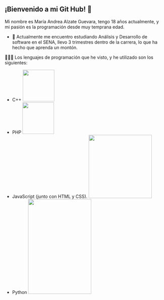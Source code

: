 ## **¡Bienvenido a mi Git Hub!** 👋

Mi nombre es María Andrea Alzate Guevara, tengo 18 años actualmente, y mi pasión es la programación desde muy temprana edad.

- 🌱 Actualmente me encuentro estudiando Análisis y Desarrollo de software en el SENA, llevo 3 trimestres dentro de la carrera, lo que ha hecho que aprenda un montón.


👩🏼‍💻 Los lenguajes de programación que he visto, y he utilizado son los siguientes:
+ C++ <img src="https://upload.wikimedia.org/wikipedia/commons/thumb/1/18/ISO_C%2B%2B_Logo.svg/1822px-ISO_C%2B%2B_Logo.svg.png" height="100" width="100">
+ PHP <img src="https://upload.wikimedia.org/wikipedia/commons/thumb/2/27/PHP-logo.svg/2560px-PHP-logo.svg.png" height="100" width="100">
+ JavaScript (junto con HTML y CSS). <img src="[https://w7.pngwing.com/pngs/585/981/png-transparent-html-js-and-css-logo-cascading-style-sheets-javascript-html-css3-jquery-logo-miscellaneous-text-trademark.png](https://www.vhv.rs/dpng/d/497-4972026_html5-banner-ads-html-css-javascript-logo-png.png)" height="200" width="200">
+ Python <img src="https://1000logos.net/wp-content/uploads/2020/08/Python-Logo.png" height="300" width="200">

